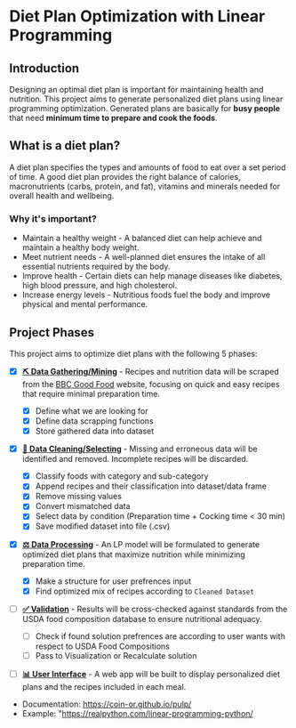 # Diet Plan Optimization with Linear Programming

## Introduction

Designing an optimal diet plan is important for maintaining health and nutrition. This project aims to generate personalized diet plans using linear programming optimization. Generated plans are basically for **busy people** that need **minimum time to prepare and cook the foods**.

## What is a diet plan?

A diet plan specifies the types and amounts of food to eat over a set period of time. A good diet plan provides the right balance of calories, macronutrients (carbs, protein, and fat), vitamins and minerals needed for overall health and wellbeing.

### Why it's important?

* Maintain a healthy weight - A balanced diet can help achieve and maintain a healthy body weight.
* Meet nutrient needs - A well-planned diet ensures the intake of all essential nutrients required by the body.
* Improve health - Certain diets can help manage diseases like diabetes, high blood pressure, and high cholesterol.
* Increase energy levels - Nutritious foods fuel the body and improve physical and mental performance.

## Project Phases

This project aims to optimize diet plans with the following 5 phases:

- [x] **[⛏ Data Gathering/Mining](#⛏Phase-1:-Data-Mining)** - Recipes and nutrition data will be scraped from the [BBC Good Food]("bbcgoodfood.com") website, focusing on quick and easy recipes that require minimal preparation time.
    - [x] Define what we are looking for
    - [x] Define data scrapping functions
    - [x] Store gathered data into dataset

- [x] **[🧹 Data Cleaning/Selecting](#🧹Phase-2:-Data-Cleaning)** - Missing and erroneous data will be identified and removed. Incomplete recipes will be discarded.
    - [x] Classify foods with category and sub-category
    - [x] Append recipes and their classification into dataset/data frame
    - [x] Remove missing values
    - [x] Convert mismatched data
    - [x] Select data by condition (Preparation time + Cocking time < 30 min)
    - [x] Save modified dataset into file (.csv)

- [x] **[⚖ Data Processing](#⚖Phase-3:-Data-Processing)** - An LP model will be formulated to generate optimized diet plans that maximize nutrition while minimizing preparation time.
    - [x] Make a structure for user prefrences input
    - [x] Find optimized mix of recipes according to `Cleaned Dataset`

- [ ] **[✅ Validation](#✅Phase-4:-Validation)** - Results will be cross-checked against standards from the USDA food composition database to ensure nutritional adequacy.
    - [ ] Check if found solution prefrences are according to user wants with respect to USDA Food Compositions
    - [ ] Pass to Visualization or Recalculate solution
- [ ] **[📊 User Interface](#📊Phase-5:-Interface)** - A web app will be built to display personalized diet plans and the recipes included in each meal.



+ Documentation: https://coin-or.github.io/pulp/
+ Example: "https://realpython.com/linear-programming-python/

